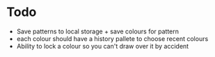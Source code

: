 # Todo

- Save patterns to local storage + save colours for pattern
- each colour should have a history pallete to choose recent colours
- Ability to lock a colour so you can't draw over it by accident
